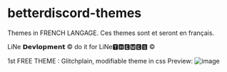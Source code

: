 # betterdiscord-themes
Themes in FRENCH LANGAGE. Ces themes sont et seront en français.

LiNe 𝗗𝗲𝘃𝗹𝗼𝗽𝗺𝗲𝗻𝘁 © do it for LiNe🆃🅷🅴🅼🅴🆂 ©

1st FREE THEME : Glitchplain, modifiable theme in css 
Preview: 
![image](https://user-images.githubusercontent.com/82916091/115485658-6f68ef80-a255-11eb-9529-422694fdb09a.png)


